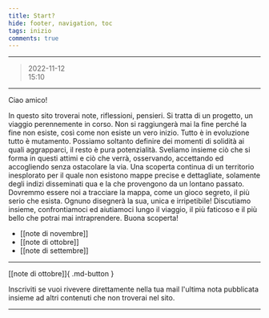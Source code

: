 ```yaml
---
title: Start?
hide: footer, navigation, toc
tags: inizio
comments: true
---
```

---
>2022-11-12  
>15:10
---

Ciao amico!

In questo sito troverai note, riflessioni, pensieri. Si tratta di un progetto, un viaggio perennemente in corso. Non si raggiungerà mai la fine perché la fine non esiste, così come non esiste un vero inizio. Tutto è in evoluzione tutto è mutamento. Possiamo soltanto definire dei momenti di solidità ai quali aggrapparci, il resto è pura potenzialità. Sveliamo insieme ciò che si forma in questi attimi e ciò che verrà, osservando, accettando ed accogliendo senza ostacolare la via. Una scoperta continua di un territorio inesplorato per il quale non esistono mappe precise e dettagliate, solamente degli indizi disseminati qua e la che provengono da un lontano passato. Dovremmo essere noi a tracciare la mappa, come un gioco segreto, il più serio che esista. Ognuno disegnerà la sua, unica e irripetibile! Discutiamo insieme, confrontiamoci ed aiutiamoci lungo il viaggio, il più faticoso e il più bello che potrai mai intraprendere. Buona scoperta!

- [[note di novembre]]
- [[note di ottobre]]
- [[note di settembre]]

---

[[note di ottobre]]{ .md-button }  

Inscriviti se vuoi rivevere direttamente nella tua mail l'ultima nota pubblicata insieme ad altri contenuti che non troverai nel sito.

---


